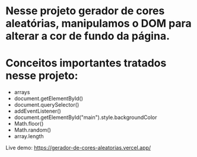 # Nesse projeto gerador de cores aleatórias, manipulamos o DOM para alterar a cor de fundo da página.

# Conceitos importantes tratados nesse projeto:

- arrays
- document.getElementById()
- document.querySelector()
- addEventListener()
- document.getElementById("main").style.backgroundColor
- Math.floor()
- Math.random()
- array.length

Live demo: https://gerador-de-cores-aleatorias.vercel.app/
